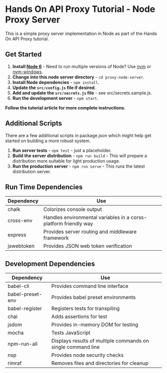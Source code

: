 # Hands On API Proxy Tutorial - Node Proxy Server

This is a simple proxy server implementation in Node as part of the Hands On API Proxy tutorial.

## Get Started

1. **Install [Node 6](https://nodejs.org)** - Need to run multiple versions of Node? Use [nvm](https://github.com/creationix/nvm) or [nvm-windows](https://github.com/coreybutler/nvm-windows).
2. **Change into this node server directory** - `cd proxy-node-server`.
3. **Install Node dependencies** - `npm install`.
4. **Update the `src/config.js` file if desired**.
5. **Add and update the `src/secrets.js` file** - see src/secrets.sample.js.
6. **Run the development server** - `npm start`.

**Follow the tutorial article for more complete instructions.**

## Additional Scripts
There are a few additional scripts in package.json which might help get started on building a more robust system. 
1. **Run server tests** - `npm test` - just a placeholder.
2. **Build the server distribution** - `npm run build` - 
This will prepare a distribution more suitable for light production usage. 
3. **Run the production server** - `npm run serve` - 
This runs the latest distribution server.

## Run Time Dependencies

| **Dependency**              | **Use**                                                                    |
| --------------------------- | -------------------------------------------------------------------------- |
| chalk                       | Colorizes console output                                                   |
| cross-env                   | Handles environmental variables in a corss-platform friendly way           |
| express                     | Provides server routing and middleware framework                           |
| jswebtoken                  | Provides JSON web token verification                                       |

## Development Dependencies

| **Dependency**              | **Use**                                                                    |
| --------------------------- | -------------------------------------------------------------------------- |
| babel-cli                   | Provides command line interface                                            |
| babel-preset-env            | Provides babel preset environments                                         |
| babel-register              | Registers tests for transpiling                                            |
| chai                        | Adds assertions for test                                                   |
| jsdom                       | Provides in-memory DOM for testing                                         |
| mocha                       | Tests JavaScript                                                           |
| npm-run-all                 | Displays results of multiple commands on single command line               |
| nsp                         | Provides node security checks                                              |
| rimraf                      | Removes files and directories for cleanup                                  |
